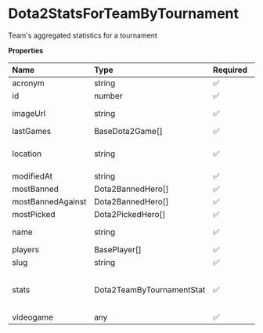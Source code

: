 # Dota2StatsForTeamByTournament

Team's aggregated statistics for a tournament

**Properties**

| Name              | Type                      | Required | Description                        |
| :---------------- | :------------------------ | :------- | :--------------------------------- |
| acronym           | string                    | ✅       |                                    |
| id                | number                    | ✅       |                                    |
| imageUrl          | string                    | ✅       | URL of the team logo               |
| lastGames         | BaseDota2Game[]           | ✅       |                                    |
| location          | string                    | ✅       | The team's organization location   |
| modifiedAt        | string                    | ✅       |                                    |
| mostBanned        | Dota2BannedHero[]         | ✅       |                                    |
| mostBannedAgainst | Dota2BannedHero[]         | ✅       |                                    |
| mostPicked        | Dota2PickedHero[]         | ✅       |                                    |
| name              | string                    | ✅       | The name of the team.              |
| players           | BasePlayer[]              | ✅       |                                    |
| slug              | string                    | ✅       |                                    |
| stats             | Dota2TeamByTournamentStat | ✅       | Team's statistics for a tournament |
| videogame         | any                       | ✅       |                                    |

<!-- This file was generated by liblab | https://liblab.com/ -->
